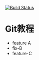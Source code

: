 [![Build Status](https://secure.travis-ci.org/nobugexist/git-tutorial.png)](http://travis-ci.org/nobugexist/git-tutorial)
# Git教程


- feature A
- fix-B
- feature-C
